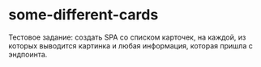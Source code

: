 # some-different-cards
Тестовое задание: создать SPA со списком карточек, на каждой, из которых выводится картинка и любая информация, которая пришла с эндпоинта.
